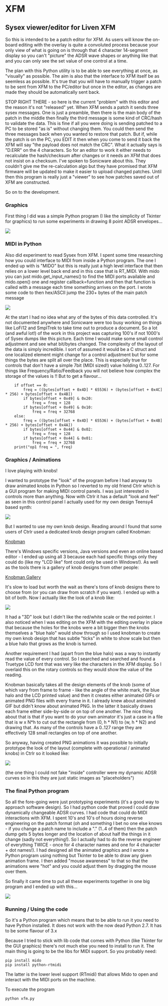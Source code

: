 # XFM
## Sysex viewer/editor for Liven XFM

So this is intended to be a patch editor for XFM. As users will know the on-board editing with the overlay is quite a convoluted process because your only view of what is going on is through that 4 character 14-segment display so you can't "picture" the ADSR wave shapes or anything like that and you can only see the set value of one control at a time.

The plan with this Python utility is to be able to see everything at once, as "visually" as possible. The aim is also that the interface to XFM itself be as seemless as possible. It's true that you will have to manually trigger a patch to be sent from XFM to the PC/editor but once in the editor, as changes are made they should be automatically sent back.

STOP RIGHT THERE - so here is the current "problem" with this editor and the reason it's not "released" yet. When XFM sends a patch it sends three sysex messages. One is just a preamble, then there is the main body of the patch in the middle then finally the third message is some kind of CRC/hash to validate the data. This is fine if all you were doing is sending patched to a PC to be stored "as is" without changing them. You could then send the three messages back when you wanted to restore that patch. But if, while the patch is on the PC, you EDIT it then when you come to send it back the XFM will say "the payload does not match the CRC". What it actually says is "D.ERR" on the 4 characters. So for an editor to work it either needs to recalculate the hash/checksum after changes or it needs an XFM that does not insist on a checksum. I've spoken to Sonicware about this. They couldn't give me the re-calculation algo but they have promised that XFM firmware will be updated to make it easier to upload changed patches. Until then this program is really just a "viewer" to see how patches saved out of XFM are constructed.

So on to the development.

### Graphics

First thing I did was a simple Python program (I like the simplicity of Tkinter for graphics) to run some experiments in drawing 8 point ADSR envelopes...

![](pretty.png)

### MIDI in Python

Also did experiment to read Sysex from XFM. I spent some time researching how you could interface to MIDI from inside a Python program. The one I ended up with is "MIDO" but this is really just a high level interface that then relies on a lower level back end and in this case that is RT_MIDI. With mido you can just mido.get_input_names() to find the MIDI ports available and mido.open() one and register callback=function and then that function is called with a message each time something arrives on the port. I wrote some code to then hex/ASCII jump the 230+ bytes of the main patch message

![](sysex_dump.png)

At the start I had no idea what any of the bytes of this data controlled. It's not documented anywhere and Sonicware were too busy working on things like LoFi12 and SmplTrek to take time out to produce a document. So a lot (and awful lot!) of the work in this project was capturing 100's if not 1000's of Sysex dumps like this picture. Each time I would make some small control adjustment and see what bit/bytes changed. The complexity of the layout of the data is simply incredible. I sort of assumed it would be a C struct and one localized element might change for a control adjustment but for some things the bytes are split all over the place. This is especially true for controls that don't have a simple 7bit (MIDI sized!) value holding 0..127. For things like Frequency/Ratio/Feedback you will not believe how complex the storage of the values is !! But to get a flavour...
```
    if offset == 0:
        freq = ((bytes[offset + 0x4D] * 65536) + (bytes[offset + 0x4C] * 256) + bytes[offset + 0x4B])
        if bytes[offset + 0x49] & 0x20:
            freq = freq + 128
        if bytes[offset + 0x49] & 0x10:
            freq = freq + 32768
    else:
        freq = ((bytes[offset + 0x4D] * 65536) + (bytes[offset + 0x4B] * 256) + bytes[offset + 0x4A])
        if bytes[offset + 0x44] & 0x02:
            freq = freq + 128
        if bytes[offset + 0x44] & 0x01:
            freq = freq + 32768
    print("op1 freq = ", freq)
```

### Graphics / Animations

I love playing with knobs!

I wanted to prototype the "look" of the program before I had anyway to draw animated knobs in Python so I reverted to my old friend Ctrlr which is a GUI program for making MIDI control panels. I was just interested in controls more than anything. Now with Ctrlr it has a default "look and feel" as seen in this control panel I actually used for my own design Teensy4 based synth:

![](synthctrlr.png)

But I wanted to use my own knob design. Reading around I found that some users of Ctrlr used a dedicated knob design program called Knobman:

[Knobman](https://www.g200kg.com/jp/software/knobman.html)

There's Windows specific versions, Java versions and even an online based editor - I ended up using all 3 because each had specific things only they could do (like my "LCD like" font could only be used in Windows!). As well as the tools there is a gallery of knob designs from other people:

[Knobman Gallery](https://www.g200kg.com/en/webknobman/gallery.php)

It's slow to load but worth the wait as there's tons of knob designs there to choose from (or you can draw from scratch if you want). I ended up with a bit of both. Now I actually like the look of a knob like:

![](original_knob.png)

It had a "3D" look but I didn't like the red/white scale or the red pointer. I also noticed when I was editing on the XFM with the editing overlay in place that because the holes for the knobs were a bit bigger then the knobs themselves a "blue halo" would show through so I used knobman to create my own knob design that has subtle "ticks" in white to show scale but then a blue halo that grows as the knob is turned.

Another requirement I had (apart from the blue halo) was a way to instantly read the value of every control. So I searched and searched and found a Truetype LCD font that was very like the characters in the XFM display. So I overlaid this on the rotary controls so they would show the value of the reading.

Knobman basically takes all the design elements of the knob (some of which vary from frame to frame - like the angle of the white mark, the blue halo and the LCD printed value) and then it creates either animated GIFs or animated PNG files with every frame in it. I already knew about animated GIF but didn't know about animated PNG. In the latter it basically draws each frame either side-by-side or on top of one another. The nice thing about that is that if you want to do your own animator it's just a case in a file that is w x N*h to cut out the rectangle from (0, h * N1) to (w, h * N2) and drawing that. As many of the controls have a 0..127 range they are effectively 128 small rectangles on top of one another.

So anyway, having created PNG animations it was possible to initially prototype the look of the layout (complete with operational / animated knobs) in Ctrlr so it looked like:

![](ctrlr_layout.png)

(the one thing I could not fake "inside" controller were my dynamic ADSR curves so in this they are just static images as "placeholders")

### The final Python program

So all the fore-going were just prototyping experiments (it's a good way to approach software design). So I had python code that proved I could draw dynamically changeable ADSR curves. I had code that could do MIDI interactions with XFM. I spent 10's and 10's of hours doing reverse engineering on the patch format (oh and something I bet no one else knows - if you change a patch name to include a "." (1..4 of them) then the patch dump gets 5 bytes longer and the location of about half the things in it change (sadly not everything!). So I actually had to do the reverse engineer of everything TWICE - once for 4 character names and one for 4 character + dot names!). I had designed all the animated graphics and I wrote a Python program using nothing but Tkinter to be able to draw any given animation frame. I then added "mouse awareness" to that so that the animations were "hot" and you could adjust them by dragging the mouse over them.

So finally it came time to put all these experiments together in one big program and I ended up with this...

![](knobman.png)

### Running / Using the code

So it's a Python program which means that to be able to run it you need to have Python installed. It does not work with the now dead Python 2.7. It has to be some flavour of 3.x

Because I tried to stick with lib code that comes with Python (like Tkinter for the GUI graphics) there's not much else you need to install to run it. The main thing is going to be the libs for MIDI support. So you probably need:

    pip install mido
    pip install python-rtmidi

The latter is the lower level support (RTmidi) that allows Mido to open and interact with the MIDI ports on the machine.

To execute the program

    python xfm.py

